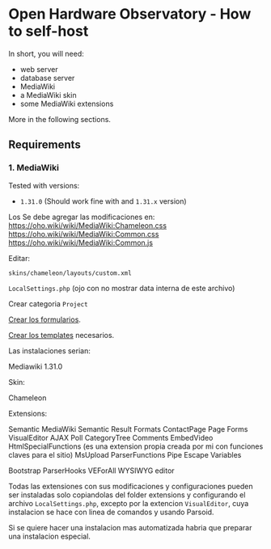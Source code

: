 # Open Hardware Observatory - How to self-host

In short, you will need:

* web server
* database server
* MediaWiki
* a MediaWiki skin
* some MediaWiki extensions

More in the following sections.

## Requirements

### 1. MediaWiki

Tested with versions:

* `1.31.0` (Should work fine with and `1.31.x` version)


Los
Se debe agregar las modificaciones en:
https://oho.wiki/wiki/MediaWiki:Chameleon.css
https://oho.wiki/wiki/MediaWiki:Common.css
https://oho.wiki/wiki/MediaWiki:Common.js

Editar:

`skins/chameleon/layouts/custom.xml`

`LocalSettings.php`
(ojo con no mostrar data interna de este archivo)

Crear categoria `Project`

[Crear los formularios](https://oho.wiki/wiki/Spezial:Formulare).

[Crear los templates](https://oho.wiki/wiki/Spezial:Vorlagen) necesarios.


Las instalaciones serian:

Mediawiki 1.31.0

Skin:

Chameleon

Extensions:

Semantic MediaWiki
Semantic Result Formats
ContactPage
Page Forms
VisualEditor
AJAX Poll
CategoryTree
Comments
EmbedVideo
HtmlSpecialFunctions (es una extension propia creada por mi con funciones claves para el sitio)
MsUpload
ParserFunctions
Pipe Escape
Variables

Bootstrap
ParserHooks
VEForAll
WYSIWYG editor

Todas las extensiones con sus modificaciones y configuraciones
pueden ser instaladas solo copiandolas del folder extensions
y configurando el archivo `LocalSettings.php`,
excepto por la extencion `VisualEditor`,
cuya instalacion se hace con linea de comandos y usando Parsoid.

Si se quiere hacer una instalacion mas automatizada
habria que preparar una instalacion especial.

